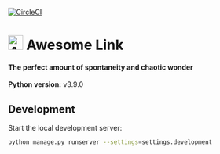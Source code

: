 [![CircleCI](https://circleci.com/gh/tterb/awesomelink/tree/master.svg?style=shield)](https://circleci.com/gh/tterb/awesomelink/tree/master)

<h1><img src="https://user-images.githubusercontent.com/16360374/122709497-3debb080-d213-11eb-87d4-e6e7828cf533.png" alt="Awesome Link" height="30" /> Awesome Link</h1>

#### The perfect amount of spontaneity and chaotic wonder  

**Python version:** v3.9.0

## Development  

Start the local development server:  
```sh
python manage.py runserver --settings=settings.development
```
